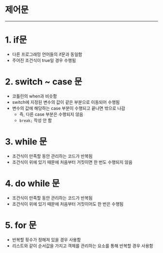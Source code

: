 # 제어문

---

# 1. if문
- 다른 프로그래밍 언어들의 if문과 동일함
- 주어진 조건식이 true일 경우 수행됨

# 2. switch ~ case 문
- 코틀린의 when과 비슷함
- switch에 지정된 변수의 값이 같은 부분으로 이동되어 수행됨
- 변수의 값에 해당하는 case 부분이 수행되고 끝나면 밖으로 나감
  - 즉, 다른 case 부분은 수행되지 않음
  - `break;` 작성 안 함

# 3. while 문
- 조건식이 만족할 동안 관리하는 코드가 반복됨
- 조건식이 위에 있기 때문에 처음부터 거짓이면 한 번도 수행되지 않음

# 4. do while 문
- 조건식이 만족할 동안 관리하는 코드가 반복됨
- 조건식이 위에 있기 때문에 처음부터 거짓이어도 한 번은 수행됨

# 5. for 문
- 반복할 횟수가 정해져 있을 경우 사용함
- 리스트와 같이 순서값을 가지고 객체를 관리하는 요소를 통해 반복할 경우 사용함
